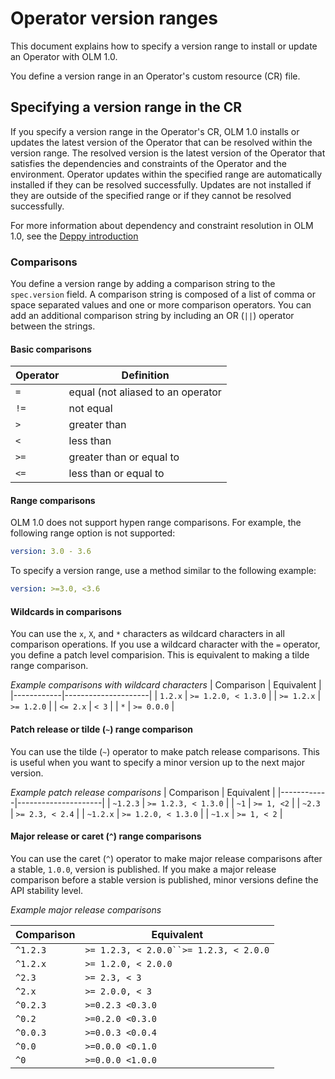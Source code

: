 # Operator version ranges

This document explains how to specify a version range to install or update an Operator with OLM 1.0.

You define a version range in an Operator's custom resource (CR) file.

## Specifying a version range in the CR

If you specify a version range in the Operator's CR, OLM 1.0 installs or updates the latest version of the Operator that can be resolved within the version range.
The resolved version is the latest version of the Operator that satisfies the dependencies and constraints of the Operator and the environment.
Operator updates within the specified range are automatically installed if they can be resolved successfully.
Updates are not installed if they are outside of the specified range or if they cannot be resolved successfully.

For more information about dependency and constraint resolution in OLM 1.0, see the [Deppy introduction](https://github.com/operator-framework/deppy#introductionhttps://github.com/operator-framework/deppy#introductionhttps://github.com/operator-framework/deppy#introduction)

### Comparisons

You define a version range by adding a comparison string to the `spec.version` field. A comparison string is composed of a list of comma or space separated values and one or more comparison operators. You can add an additional comparison string by including an OR (`||`) operator between the strings.

#### Basic comparisons

| Operator | Definition                        |
|----------|-----------------------------------|
| `=`      | equal (not aliased to an operator |
| `!=`     | not equal                         |
| `>`      | greater than                      |
| `<`      | less than                         |
| `>=`     | greater than or equal to          |
| `<=`     | less than or equal to             |

#### Range comparisons

OLM 1.0 does not support hypen range comparisons.
For example, the following range option is not supported:

  ```yaml
  version: 3.0 - 3.6
  ```

To specify a version range, use a method similar to the following example:

```yaml
version: >=3.0, <3.6
```

#### Wildcards in comparisons

You can use the `x`, `X`, and `*` characters as wildcard characters in all comparison operations.
If you use a wildcard character with the `=` operator, you define a patch level comparision.
This is equivalent to making a tilde range comparison.

*Example comparisons with wildcard characters*
| Comparison | Equivalent          |
|------------|---------------------|
| `1.2.x`    | `>= 1.2.0, < 1.3.0` |
| `>= 1.2.x` | `>= 1.2.0`          |
| `<= 2.x`   | `< 3`               |
| `*`        | `>= 0.0.0`          |


#### Patch release or tilde (`~`) range comparison

You can use the tilde (`~`) operator to make patch release comparisons.
This is useful when you want to specify a minor version up to the next major version.

*Example patch release comparisons*
| Comparison | Equivalent          |
|------------|---------------------|
| `~1.2.3`   | `>= 1.2.3, < 1.3.0` |
| `~1`       | `>= 1, <2`          |
| `~2.3`     | `>= 2.3, < 2.4`     |
| `~1.2.x`   | `>= 1.2.0, < 1.3.0` |
| `~1.x`     | `>= 1, < 2`         |


#### Major release or caret (`^`) range comparisons

You can use the caret (`^`) operator to make major release comparisons after a stable, `1.0.0`, version is published.
If you make a major release comparison before a stable version is published, minor versions define the API stability level.

*Example major release comparisons*

| Comparison | Equivalent                             |
|------------|----------------------------------------|
| `^1.2.3`   | `>= 1.2.3, < 2.0.0``>= 1.2.3, < 2.0.0` |
| `^1.2.x`   | `>= 1.2.0, < 2.0.0`                    |
| `^2.3`     | `>= 2.3, < 3`                          |
| `^2.x`     | `>= 2.0.0, < 3`                        |
| `^0.2.3`   | `>=0.2.3 <0.3.0`                       |
| `^0.2`     | `>=0.2.0 <0.3.0`                       |
| `^0.0.3`   | `>=0.0.3 <0.0.4`                       |
| `^0.0`     | `>=0.0.0 <0.1.0`                       |
| `^0`       | `>=0.0.0 <1.0.0`                       |
